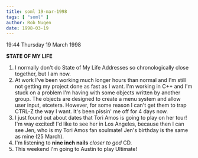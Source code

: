 ```yaml
---
title: soml 19-mar-1998
tags: [ "soml" ]
author: Rob Nugen
date: 1998-03-19
---
```


<title>State of My Life</title>

<p class=date>19:44 Thursday 19 March 1998</p>
<p>
<b>STATE OF MY LIFE</b>
<p>
<ol>
<li>
I normally don't do State of My Life Addresses so chronologically
close together, but I am now.
</li>
<li>
At work I've been working much longer hours than normal and I'm still not getting my project done as fast as I want.  I'm working in C++ and I'm stuck on a problem I'm having with some objects written by another group. The objects are designed to create a menu system and allow user input, etcetera. However, for some reason I can't get them to trap CTRL-Z the way I want. It's been pissin' me off for 4 days now.
</li>
<li>
I just found out about dates that Tori Amos is going to play on her tour!  I'm way excited! I'd like to see her in Los Angeles, because then I can see Jen, who is my Tori Amos fan soulmate! Jen's birthday is the same as mine (25 March).
</li>
<li>
I'm listening to <b>nine inch nails</b> <em>closer to god</em> CD.
</li>
<li>
This weekend I'm going to Austin to play Ultimate!
</li>
</ol></p>
